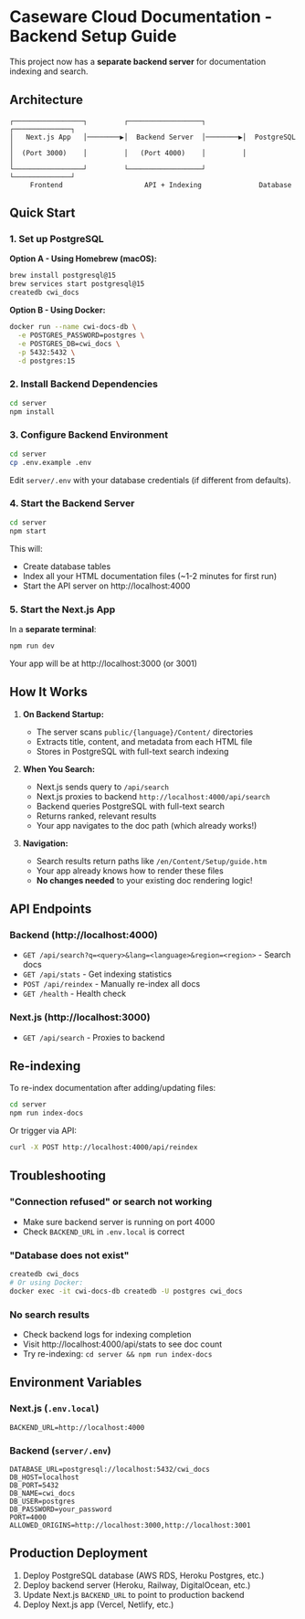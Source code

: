 # Caseware Cloud Documentation - Backend Setup Guide

This project now has a **separate backend server** for documentation indexing and search.

## Architecture

```
┌─────────────────┐         ┌──────────────────┐         ┌──────────────┐
│   Next.js App   │────────▶│  Backend Server  │────────▶│  PostgreSQL  │
│  (Port 3000)    │         │   (Port 4000)    │         │              │
└─────────────────┘         └──────────────────┘         └──────────────┘
     Frontend                    API + Indexing              Database
```

## Quick Start

### 1. Set up PostgreSQL

**Option A - Using Homebrew (macOS):**
```bash
brew install postgresql@15
brew services start postgresql@15
createdb cwi_docs
```

**Option B - Using Docker:**
```bash
docker run --name cwi-docs-db \
  -e POSTGRES_PASSWORD=postgres \
  -e POSTGRES_DB=cwi_docs \
  -p 5432:5432 \
  -d postgres:15
```

### 2. Install Backend Dependencies

```bash
cd server
npm install
```

### 3. Configure Backend Environment

```bash
cd server
cp .env.example .env
```

Edit `server/.env` with your database credentials (if different from defaults).

### 4. Start the Backend Server

```bash
cd server
npm start
```

This will:
- Create database tables
- Index all your HTML documentation files (~1-2 minutes for first run)
- Start the API server on http://localhost:4000

### 5. Start the Next.js App

In a **separate terminal**:

```bash
npm run dev
```

Your app will be at http://localhost:3000 (or 3001)

## How It Works

1. **On Backend Startup:**
   - The server scans `public/{language}/Content/` directories
   - Extracts title, content, and metadata from each HTML file
   - Stores in PostgreSQL with full-text search indexing

2. **When You Search:**
   - Next.js sends query to `/api/search`
   - Next.js proxies to backend `http://localhost:4000/api/search`
   - Backend queries PostgreSQL with full-text search
   - Returns ranked, relevant results
   - Your app navigates to the doc path (which already works!)

3. **Navigation:**
   - Search results return paths like `/en/Content/Setup/guide.htm`
   - Your app already knows how to render these files
   - **No changes needed** to your existing doc rendering logic!

## API Endpoints

### Backend (http://localhost:4000)
- `GET /api/search?q=<query>&lang=<language>&region=<region>` - Search docs
- `GET /api/stats` - Get indexing statistics
- `POST /api/reindex` - Manually re-index all docs
- `GET /health` - Health check

### Next.js (http://localhost:3000)
- `GET /api/search` - Proxies to backend

## Re-indexing

To re-index documentation after adding/updating files:

```bash
cd server
npm run index-docs
```

Or trigger via API:
```bash
curl -X POST http://localhost:4000/api/reindex
```

## Troubleshooting

### "Connection refused" or search not working
- Make sure backend server is running on port 4000
- Check `BACKEND_URL` in `.env.local` is correct

### "Database does not exist"
```bash
createdb cwi_docs
# Or using Docker:
docker exec -it cwi-docs-db createdb -U postgres cwi_docs
```

### No search results
- Check backend logs for indexing completion
- Visit http://localhost:4000/api/stats to see doc count
- Try re-indexing: `cd server && npm run index-docs`

## Environment Variables

### Next.js (`.env.local`)
```env
BACKEND_URL=http://localhost:4000
```

### Backend (`server/.env`)
```env
DATABASE_URL=postgresql://localhost:5432/cwi_docs
DB_HOST=localhost
DB_PORT=5432
DB_NAME=cwi_docs
DB_USER=postgres
DB_PASSWORD=your_password
PORT=4000
ALLOWED_ORIGINS=http://localhost:3000,http://localhost:3001
```

## Production Deployment

1. Deploy PostgreSQL database (AWS RDS, Heroku Postgres, etc.)
2. Deploy backend server (Heroku, Railway, DigitalOcean, etc.)
3. Update Next.js `BACKEND_URL` to point to production backend
4. Deploy Next.js app (Vercel, Netlify, etc.)

